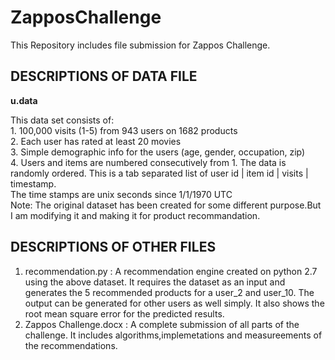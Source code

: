 # ZapposChallenge
This Repository includes file submission for Zappos Challenge.  

## DESCRIPTIONS OF DATA FILE    
  
__u.data__  
  
This data set consists of:  
	1. 100,000 visits (1-5) from 943 users on 1682 products  
	2. Each user has rated at least 20 movies  
        3. Simple demographic info for the users (age, gender, occupation, zip)  
	4. Users and items are numbered consecutively from 1. The data is randomly ordered. This is a tab separated list of user id | item id | visits | timestamp.  
	The time stamps are unix seconds since 1/1/1970 UTC  
Note: The original dataset has been created for some different purpose.But I am modifying it and making it for product recommandation.  

## DESCRIPTIONS OF OTHER FILES
  
1. recommendation.py : A recommendation engine created on python 2.7 using the above dataset. It requires the dataset as an input and generates the 5 recommended products for a user_2 and user_10. The output can be generated for other users as well simply. It also shows the root mean square error for the predicted results.  
2. Zappos Challenge.docx : A complete submission of all parts of the challenge. It includes algorithms,implemetations and measureements of the recommendations.
